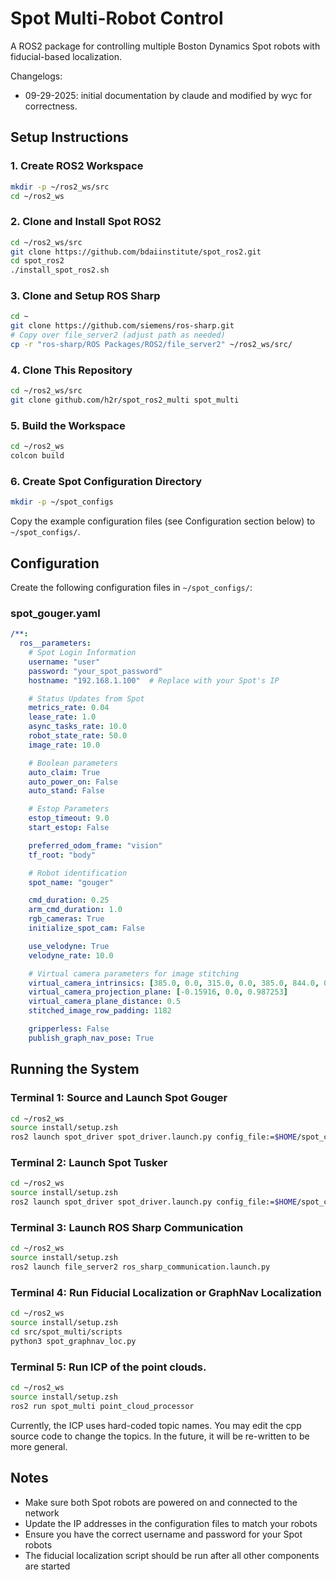 # Spot Multi-Robot Control

A ROS2 package for controlling multiple Boston Dynamics Spot robots with fiducial-based localization.

Changelogs:
- 09-29-2025: initial documentation by claude and modified by wyc for correctness.

## Setup Instructions

### 1. Create ROS2 Workspace

```bash
mkdir -p ~/ros2_ws/src
cd ~/ros2_ws
```

### 2. Clone and Install Spot ROS2

```bash
cd ~/ros2_ws/src
git clone https://github.com/bdaiinstitute/spot_ros2.git
cd spot_ros2
./install_spot_ros2.sh
```

### 3. Clone and Setup ROS Sharp

```bash
cd ~
git clone https://github.com/siemens/ros-sharp.git
# Copy over file_server2 (adjust path as needed)
cp -r "ros-sharp/ROS Packages/ROS2/file_server2" ~/ros2_ws/src/
```

### 4. Clone This Repository

```bash
cd ~/ros2_ws/src
git clone github.com/h2r/spot_ros2_multi spot_multi
```

### 5. Build the Workspace

```bash
cd ~/ros2_ws
colcon build
```

### 6. Create Spot Configuration Directory

```bash
mkdir -p ~/spot_configs
```

Copy the example configuration files (see Configuration section below) to `~/spot_configs/`.

## Configuration

Create the following configuration files in `~/spot_configs/`:

### spot_gouger.yaml
```yaml
/**:
  ros__parameters:
    # Spot Login Information
    username: "user"
    password: "your_spot_password"
    hostname: "192.168.1.100"  # Replace with your Spot's IP

    # Status Updates from Spot
    metrics_rate: 0.04
    lease_rate: 1.0
    async_tasks_rate: 10.0
    robot_state_rate: 50.0
    image_rate: 10.0

    # Boolean parameters
    auto_claim: True
    auto_power_on: False
    auto_stand: False

    # Estop Parameters
    estop_timeout: 9.0
    start_estop: False

    preferred_odom_frame: "vision"
    tf_root: "body"

    # Robot identification
    spot_name: "gouger"

    cmd_duration: 0.25
    arm_cmd_duration: 1.0
    rgb_cameras: True
    initialize_spot_cam: False

    use_velodyne: True
    velodyne_rate: 10.0

    # Virtual camera parameters for image stitching
    virtual_camera_intrinsics: [385.0, 0.0, 315.0, 0.0, 385.0, 844.0, 0.0, 0.0, 1.0]
    virtual_camera_projection_plane: [-0.15916, 0.0, 0.987253]
    virtual_camera_plane_distance: 0.5
    stitched_image_row_padding: 1182

    gripperless: False
    publish_graph_nav_pose: True
```

## Running the System

### Terminal 1: Source and Launch Spot Gouger
```bash
cd ~/ros2_ws
source install/setup.zsh
ros2 launch spot_driver spot_driver.launch.py config_file:=$HOME/spot_configs/spot_gouger.yaml
```

### Terminal 2: Launch Spot Tusker
```bash
cd ~/ros2_ws
source install/setup.zsh
ros2 launch spot_driver spot_driver.launch.py config_file:=$HOME/spot_configs/spot_tusker.yaml
```

### Terminal 3: Launch ROS Sharp Communication
```bash
cd ~/ros2_ws
source install/setup.zsh
ros2 launch file_server2 ros_sharp_communication.launch.py
```

### Terminal 4: Run Fiducial Localization or GraphNav Localization
```bash
cd ~/ros2_ws
source install/setup.zsh
cd src/spot_multi/scripts
python3 spot_graphnav_loc.py
```

### Terminal 5: Run ICP of the point clouds.
```bash
cd ~/ros2_ws
source install/setup.zsh
ros2 run spot_multi point_cloud_processor
```
Currently, the ICP uses hard-coded topic names. You may edit the cpp source code to change
the topics. In the future, it will be re-written to be more general.


## Notes

- Make sure both Spot robots are powered on and connected to the network
- Update the IP addresses in the configuration files to match your robots
- Ensure you have the correct username and password for your Spot robots
- The fiducial localization script should be run after all other components are started
